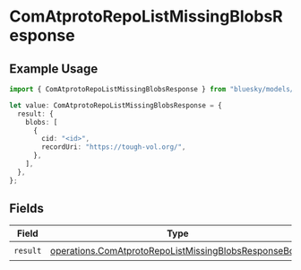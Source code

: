 # ComAtprotoRepoListMissingBlobsResponse

## Example Usage

```typescript
import { ComAtprotoRepoListMissingBlobsResponse } from "bluesky/models/operations";

let value: ComAtprotoRepoListMissingBlobsResponse = {
  result: {
    blobs: [
      {
        cid: "<id>",
        recordUri: "https://tough-vol.org/",
      },
    ],
  },
};
```

## Fields

| Field                                                                                                                          | Type                                                                                                                           | Required                                                                                                                       | Description                                                                                                                    |
| ------------------------------------------------------------------------------------------------------------------------------ | ------------------------------------------------------------------------------------------------------------------------------ | ------------------------------------------------------------------------------------------------------------------------------ | ------------------------------------------------------------------------------------------------------------------------------ |
| `result`                                                                                                                       | [operations.ComAtprotoRepoListMissingBlobsResponseBody](../../models/operations/comatprotorepolistmissingblobsresponsebody.md) | :heavy_check_mark:                                                                                                             | N/A                                                                                                                            |